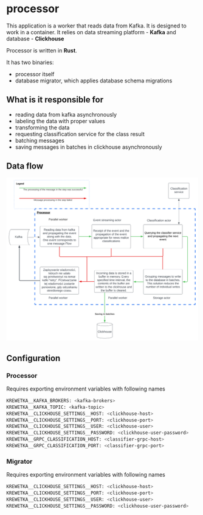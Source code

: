 # processor
This application is a worker that reads data from Kafka. It is designed to work in a container. It relies on data streaming platform - **Kafka** and database - **Clickhouse**

Processor is written in **Rust**.

It has two binaries:
* processor itself
* database migrator, which applies database schema migrations

## What is it responsible for
* reading data from kafka asynchronously
* labeling the data with proper values
* transforming the data
* requesting classification service for the class result
* batching messages 
* saving messages in batches in clickhouse asynchronously

## Data flow
![data flow](../media/data_flow_processor.svg)


## Configuration

### Processor
Requires exporting environment variables with following names

```bash
KREWETKA__KAFKA_BROKERS: <kafka-brokers>
KREWETKA__KAFKA_TOPIC: <kafka-topic>
KREWETKA__CLICKHOUSE_SETTINGS__HOST: <clickhouse-host>
KREWETKA__CLICKHOUSE_SETTINGS__PORT: <clickhouse-port>
KREWETKA__CLICKHOUSE_SETTINGS__USER: <clickhouse-user>
KREWETKA__CLICKHOUSE_SETTINGS__PASSWORD: <clickhouse-user-password> 
KREWETKA__GRPC_CLASSIFICATION_HOST: <classifier-grpc-host>
KREWETKA__GRPC_CLASSIFICATION_PORT: <classifier-grpc-port>
```

### Migrator
Requires exporting environment variables with following names

```bash
KREWETKA__CLICKHOUSE_SETTINGS__HOST: <clickhouse-host>
KREWETKA__CLICKHOUSE_SETTINGS__PORT: <clickhouse-port>
KREWETKA__CLICKHOUSE_SETTINGS__USER: <clickhouse-user>
KREWETKA__CLICKHOUSE_SETTINGS__PASSWORD: <clickhouse-user-password> 
```